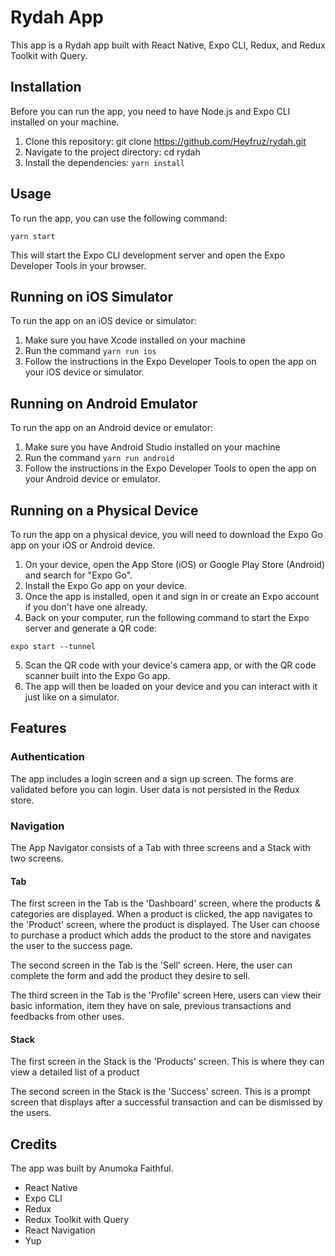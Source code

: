 # Rydah App

This app is a Rydah app built with React Native, Expo CLI, Redux, and Redux Toolkit with Query.

## Installation

Before you can run the app, you need to have Node.js and Expo CLI installed on your machine.

1. Clone this repository: git clone https://github.com/Heyfruz/rydah.git
2. Navigate to the project directory: cd rydah
3. Install the dependencies: `yarn install`

## Usage

To run the app, you can use the following command:

```
yarn start
```

This will start the Expo CLI development server and open the Expo Developer Tools in your browser.

## Running on iOS Simulator

To run the app on an iOS device or simulator:

1. Make sure you have Xcode installed on your machine
2. Run the command `yarn run ios`
3. Follow the instructions in the Expo Developer Tools to open the app on your iOS device or simulator.

## Running on Android Emulator

To run the app on an Android device or emulator:

1. Make sure you have Android Studio installed on your machine
2. Run the command `yarn run android`
3. Follow the instructions in the Expo Developer Tools to open the app on your Android device or emulator.

## Running on a Physical Device

To run the app on a physical device, you will need to download the Expo Go app on your iOS or Android device.

1. On your device, open the App Store (iOS) or Google Play Store (Android) and search for "Expo Go".
2. Install the Expo Go app on your device.
3. Once the app is installed, open it and sign in or create an Expo account if you don't have one already.
4. Back on your computer, run the following command to start the Expo server and generate a QR code:

```
expo start --tunnel
```

5. Scan the QR code with your device's camera app, or with the QR code scanner built into the Expo Go app.
6. The app will then be loaded on your device and you can interact with it just like on a simulator.

## Features

### Authentication

The app includes a login screen and a sign up screen. The forms are validated before you can login. User data is not persisted in the Redux store.

### Navigation

The App Navigator consists of a Tab with three screens and a Stack with two screens.

#### Tab

The first screen in the Tab is the 'Dashboard' screen, where the products & categories are displayed. When a product is clicked, the app navigates to the 'Product' screen, where the product is displayed. The User can choose to purchase a product which adds the product to the store and navigates the user to the success page.

The second screen in the Tab is the 'Sell' screen. Here, the user can complete the form and add the product they desire to sell.

The third screen in the Tab is the 'Profile' screen Here, users can view their basic information, item they have on sale, previous transactions and feedbacks from other uses.

#### Stack

The first screen in the Stack is the 'Products' screen. This is where they can view a detailed list of a product

The second screen in the Stack is the 'Success' screen. This is a prompt screen that displays after a successful transaction and can be dismissed by the users.

## Credits

The app was built by Anumoka Faithful.

- React Native
- Expo CLI
- Redux
- Redux Toolkit with Query
- React Navigation
- Yup
